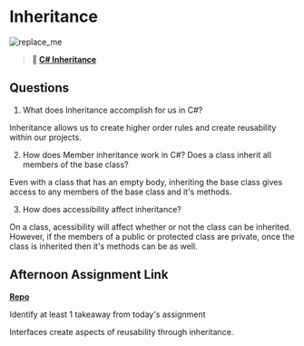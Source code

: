 # Inheritance

![replace_me](https://codeworks.blob.core.windows.net/public/assets/img/illustrations/placeholder.svg)

> **📖 [C# Inheritance](https://codeworksacademy.com/fs-student-guide/resources/wk10/04-Inheritance)**

## Questions

1. What does Inheritance accomplish for us in C#?
 
 Inheritance allows us to create higher order rules and create reusability within our projects.

2. How does Member inheritance work in C#? Does a class inherit all members of the base class?

Even with a class that has an empty body, inheriting the base class gives access to any members of the base class and it's methods.

3. How does accessibility affect inheritance?

On a class, acessibility will affect whether or not the class can be inherited. However, if the members of a public or protected class are private, once the class is inherited then it's methods can be as well.

## Afternoon Assignment Link

**[Repo](https://github.com/havenfricke/wayFinder)**

Identify at least 1 takeaway from today's assignment

Interfaces create aspects of reusability through inheritance.
